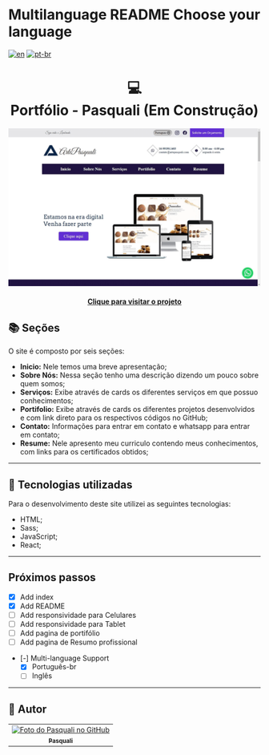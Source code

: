 # Multilanguage README Choose your language

[![en](https://img.shields.io/badge/lang-en-red.svg)](https://github.com/PasqualiRafael/ArtePasquali/blob/main/README.en.md) [![pt-br](https://img.shields.io/badge/lang-pt--br-green.svg)](https://github.com/PasqualiRafael/ArtePasquali)

<h1 align="center">
  💻<br>Portfólio - Pasquali (Em Construção)
</h1>

![Resultado final do projeto](dist/img/preview/preview.png)

<h4 align="center"><a href="https://www.artepasquali.com">Clique para visitar o projeto</a></h4>

## 📚 Seções

O site é composto por seis seções:

-   **Inicio:** Nele temos uma breve apresentação;
-   **Sobre Nós:** Nessa seção tenho uma descrição dizendo um pouco sobre quem somos;
-   **Serviços:** Exibe através de cards os diferentes serviços em que possuo conhecimentos;
-   **Portifolio:** Exibe através de cards os diferentes projetos desenvolvidos e com link direto para os respectivos códigos no GitHub;
-   **Contato:** Informações para entrar em contato e whatsapp para entrar em contato;
-   **Resume:** Nele apresento meu curriculo contendo meus conhecimentos, com links para os certificados obtidos;

---

## 💼 Tecnologias utilizadas

Para o desenvolvimento deste site utilizei as seguintes tecnologias:

-   HTML;
-   Sass;
-   JavaScript;
-   React;

---

## Próximos passos

-   [x] Add index
-   [x] Add README
-   [ ] Add responsividade para Celulares
-   [ ] Add responsividade para Tablet
-   [ ] Add pagina de portifólio
-   [ ] Add pagina de Resumo profissional
-   [-] Multi-language Support
    -   [x] Português-br
    -   [ ] Inglês

---

<h2>🦄 Autor</h2>

<table>
  <tr>
    <td align="center">
      <a href="https://github.com/PasqualiRafael">
        <img src="https://avatars.githubusercontent.com/u/71941629?v=4" width="100px;" alt="Foto do Pasquali no GitHub"/><br>
        <sub>
          <b>Pasquali</b>
        </sub>
      </a>
    </td>
  </tr>
</table>
